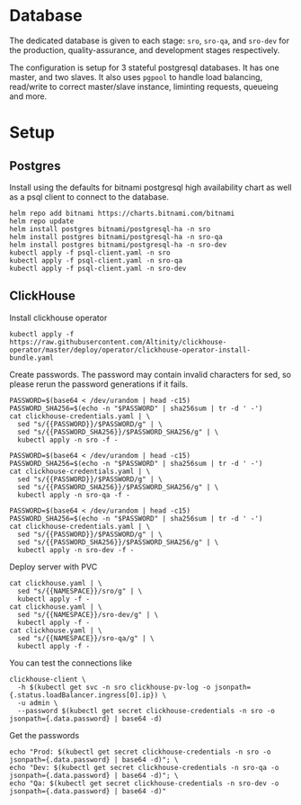# Database
The dedicated database is given to each stage: `sro`, `sro-qa`, and `sro-dev` for the production, quality-assurance, and development stages respectively. 

The configuration is setup for 3 stateful postgresql databases. It has one master, and two slaves. It also uses `pgpool` to handle load balancing, read/write to correct master/slave instance, liminting requests, queueing and more.

# Setup

## Postgres
Install using the defaults for bitnami postgresql high availability chart as well as a psql client to connect to the database.
```
helm repo add bitnami https://charts.bitnami.com/bitnami
helm repo update
helm install postgres bitnami/postgresql-ha -n sro
helm install postgres bitnami/postgresql-ha -n sro-qa
helm install postgres bitnami/postgresql-ha -n sro-dev
kubectl apply -f psql-client.yaml -n sro
kubectl apply -f psql-client.yaml -n sro-qa
kubectl apply -f psql-client.yaml -n sro-dev
```

## ClickHouse
Install clickhouse operator
```
kubectl apply -f https://raw.githubusercontent.com/Altinity/clickhouse-operator/master/deploy/operator/clickhouse-operator-install-bundle.yaml
```

Create passwords. The password may contain invalid characters for sed, so please rerun the password generations if it fails.
```
PASSWORD=$(base64 < /dev/urandom | head -c15)
PASSWORD_SHA256=$(echo -n "$PASSWORD" | sha256sum | tr -d ' -')
cat clickhouse-credentials.yaml | \
  sed "s/{{PASSWORD}}/$PASSWORD/g" | \
  sed "s/{{PASSWORD_SHA256}}/$PASSWORD_SHA256/g" | \
  kubectl apply -n sro -f -

PASSWORD=$(base64 < /dev/urandom | head -c15)
PASSWORD_SHA256=$(echo -n "$PASSWORD" | sha256sum | tr -d ' -')
cat clickhouse-credentials.yaml | \
  sed "s/{{PASSWORD}}/$PASSWORD/g" | \
  sed "s/{{PASSWORD_SHA256}}/$PASSWORD_SHA256/g" | \
  kubectl apply -n sro-qa -f -

PASSWORD=$(base64 < /dev/urandom | head -c15)
PASSWORD_SHA256=$(echo -n "$PASSWORD" | sha256sum | tr -d ' -')
cat clickhouse-credentials.yaml | \
  sed "s/{{PASSWORD}}/$PASSWORD/g" | \
  sed "s/{{PASSWORD_SHA256}}/$PASSWORD_SHA256/g" | \
  kubectl apply -n sro-dev -f -
```

Deploy server with PVC
```
cat clickhouse.yaml | \
  sed "s/{{NAMESPACE}}/sro/g" | \
  kubectl apply -f -
cat clickhouse.yaml | \
  sed "s/{{NAMESPACE}}/sro-dev/g" | \
  kubectl apply -f -
cat clickhouse.yaml | \
  sed "s/{{NAMESPACE}}/sro-qa/g" | \
  kubectl apply -f -
```

You can test the connections like
```
clickhouse-client \
  -h $(kubectl get svc -n sro clickhouse-pv-log -o jsonpath={.status.loadBalancer.ingress[0].ip}) \
  -u admin \
  --password $(kubectl get secret clickhouse-credentials -n sro -o jsonpath={.data.password} | base64 -d)
```

Get the passwords
```
echo "Prod: $(kubectl get secret clickhouse-credentials -n sro -o jsonpath={.data.password} | base64 -d)"; \
echo "Dev: $(kubectl get secret clickhouse-credentials -n sro-qa -o jsonpath={.data.password} | base64 -d)"; \
echo "Qa: $(kubectl get secret clickhouse-credentials -n sro-dev -o jsonpath={.data.password} | base64 -d)"
```